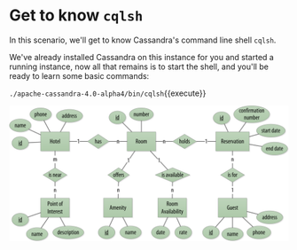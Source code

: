 # Get to know `cqlsh`

In this scenario, we'll get to know Cassandra's command line shell `cqlsh`.

We've already installed Cassandra on this instance for you and started a running instance, now all that remains is to start the shell, and you'll be ready to learn some basic commands:

`./apache-cassandra-4.0-alpha4/bin/cqlsh`{{execute}}

![Reservation domain](assets/reservation-domain.png)


